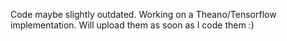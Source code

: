 Code maybe slightly outdated. Working on a Theano/Tensorflow implementation. Will upload them as soon as I code them :)

